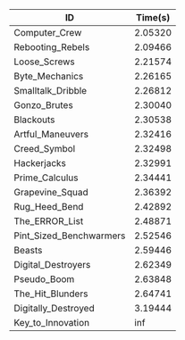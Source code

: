 |ID|Time(s)|
|-|-|
|Computer_Crew|2.05320|
|Rebooting_Rebels|2.09466|
|Loose_Screws|2.21574|
|Byte_Mechanics|2.26165|
|Smalltalk_Dribble|2.26812|
|Gonzo_Brutes|2.30040|
|Blackouts|2.30538|
|Artful_Maneuvers|2.32416|
|Creed_Symbol|2.32498|
|Hackerjacks|2.32991|
|Prime_Calculus|2.34441|
|Grapevine_Squad|2.36392|
|Rug_Heed_Bend|2.42892|
|The_ERROR_List|2.48871|
|Pint_Sized_Benchwarmers|2.52546|
|Beasts|2.59446|
|Digital_Destroyers|2.62349|
|Pseudo_Boom|2.63848|
|The_Hit_Blunders|2.64741|
|Digitally_Destroyed|3.19444|
|Key_to_Innovation|inf|
